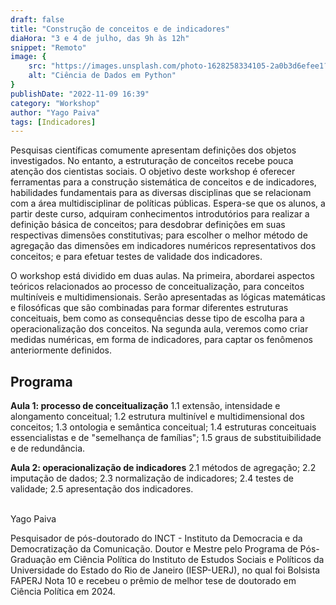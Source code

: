```yaml
---
draft: false
title: "Construção de conceitos e de indicadores"
diaHora: "3 e 4 de julho, das 9h às 12h"
snippet: "Remoto"
image: {
    src: "https://images.unsplash.com/photo-1628258334105-2a0b3d6efee1?&fit=crop&w=430&h=240",
    alt: "Ciência de Dados em Python"
}
publishDate: "2022-11-09 16:39"
category: "Workshop"
author: "Yago Paiva"
tags: [Indicadores]
---
```


Pesquisas científicas comumente apresentam definições dos objetos investigados. No entanto, a estruturação de conceitos recebe pouca atenção dos cientistas sociais. O objetivo deste workshop é oferecer ferramentas para a construção sistemática de conceitos e de indicadores, habilidades fundamentais para as diversas disciplinas que se relacionam com a área multidisciplinar de políticas públicas. Espera-se que os alunos, a partir deste curso, adquiram conhecimentos introdutórios para realizar a definição básica de conceitos; para desdobrar definições em suas respectivas dimensões constitutivas; para escolher o melhor método de agregação das dimensões em indicadores numéricos representativos dos conceitos; e para efetuar testes de validade dos indicadores.

O workshop está dividido em duas aulas. Na primeira, abordarei aspectos teóricos relacionados ao processo de conceitualização, para conceitos multiníveis e multidimensionais. Serão apresentadas as lógicas matemáticas e filosóficas que são combinadas para formar diferentes estruturas conceituais, bem como as consequências desse tipo de escolha para a operacionalização dos conceitos. Na segunda aula, veremos como criar medidas numéricas, em forma de indicadores, para captar os fenômenos anteriormente definidos. 

## Programa

**Aula 1: processo de conceitualização**
1.1 extensão, intensidade e alongamento conceitual; 1.2 estrutura multinível e multidimensional dos conceitos; 1.3 ontologia e semântica conceitual; 1.4 estruturas conceituais essencialistas e de "semelhança de famílias"; 1.5 graus de substituibilidade e de redundância.

**Aula 2: operacionalização de indicadores**
2.1 métodos de agregação; 2.2 imputação de dados; 2.3 normalização de indicadores; 2.4 testes de validade; 2.5 apresentação dos indicadores. 



<br>
<span class="text-2xl font-bold text-primary">Yago Paiva</span>

Pesquisador de pós-doutorado do INCT - Instituto da Democracia e da Democratização da Comunicação. Doutor e Mestre pelo Programa de Pós-Graduação em Ciência Política do Instituto de Estudos Sociais e Políticos da Universidade do Estado do Rio de Janeiro (IESP-UERJ), no qual foi Bolsista FAPERJ Nota 10 e recebeu o prêmio de melhor tese de doutorado em Ciência Política em 2024.